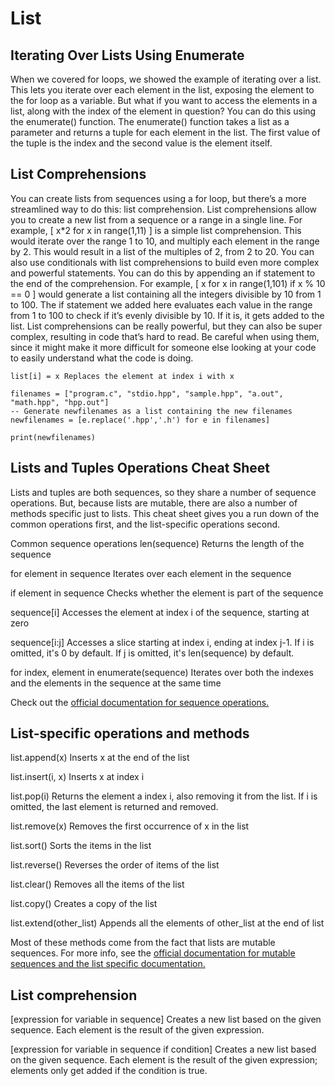 # List
## Iterating Over Lists Using Enumerate
When we covered for loops, we showed the example of iterating over a list. This lets you iterate over each element in the list, exposing the element to the for loop as a variable. But what if you want to access the elements in a list, along with the index of the element in question? You can do this using the enumerate() function. The enumerate() function takes a list as a parameter and returns a tuple for each element in the list. The first value of the tuple is the index and the second value is the element itself.

## List Comprehensions
You can create lists from sequences using a for loop, but there’s a more streamlined way to do this: list comprehension. List comprehensions allow you to create a new list from a sequence or a range in a single line.
For example, [ x*2 for x in range(1,11) ] is a simple list comprehension. This would iterate over the range 1 to 10, and multiply each element in the range by 2. This would result in a list of the multiples of 2, from 2 to 20.
You can also use conditionals with list comprehensions to build even more complex and powerful statements. You can do this by appending an if statement to the end of the comprehension. For example, [ x for x in range(1,101) if x % 10 == 0 ] would generate a list containing all the integers divisible by 10 from 1 to 100. The if statement we added here evaluates each value in the range from 1 to 100 to check if it’s evenly divisible by 10. If it is, it gets added to the list.
List comprehensions can be really powerful, but they can also be super complex, resulting in code that’s hard to read. Be careful when using them, since it might make it more difficult for someone else looking at your code to easily understand what the code is doing.
```
list[i] = x Replaces the element at index i with x

filenames = ["program.c", "stdio.hpp", "sample.hpp", "a.out", "math.hpp", "hpp.out"]
-- Generate newfilenames as a list containing the new filenames
newfilenames = [e.replace('.hpp','.h') for e in filenames]

print(newfilenames) 
```
## Lists and Tuples Operations Cheat Sheet
Lists and tuples are both sequences, so they share a number of sequence operations. But, because lists are mutable, there are also a number of methods specific just to lists. This cheat sheet gives you a run down of the common operations first, and the list-specific operations second.

Common sequence operations
len(sequence) Returns the length of the sequence

for element in sequence Iterates over each element in the sequence

if element in sequence Checks whether the element is part of the sequence

sequence[i] Accesses the element at index i of the sequence, starting at zero

sequence[i:j] Accesses a slice starting at index i, ending at index j-1. If i is omitted, it's 0 by default. If j is omitted, it's len(sequence) by default.

for index, element in enumerate(sequence) Iterates over both the indexes and the elements in the sequence at the same time

 Check out the [official documentation for sequence operations.](https://docs.python.org/3/library/stdtypes.html#sequence-types-list-tuple-range)

## List-specific operations and methods


list.append(x) Inserts x at the end of the list

list.insert(i, x) Inserts x at index i

list.pop(i) Returns the element a index i, also removing it from the list. If i is omitted, the last element is returned and removed.

list.remove(x) Removes the first occurrence of x in the list

list.sort() Sorts the items in the list

list.reverse() Reverses the order of items of the list

list.clear() Removes all the items of the list

list.copy() Creates a copy of the list

list.extend(other_list) Appends all the elements of other_list at the end of list

 Most of these methods come from the fact that lists are mutable sequences. For more info, see the [official documentation for mutable sequences and the list specific documentation.](https://docs.python.org/3/library/stdtypes.html#mutable-sequence-types)

## List comprehension
[expression for variable in sequence] Creates a new list based on the given sequence. Each element is the result of the given expression.

[expression for variable in sequence if condition] Creates a new list based on the given sequence. Each element is the result of the given expression; elements only get added if the condition is true.  

